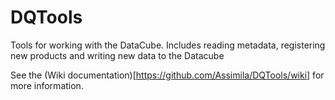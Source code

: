 # DQTools
Tools for working with the DataCube. Includes reading metadata, registering new products and writing new data to the Datacube

See the (Wiki documentation)[https://github.com/Assimila/DQTools/wiki] for more information.
